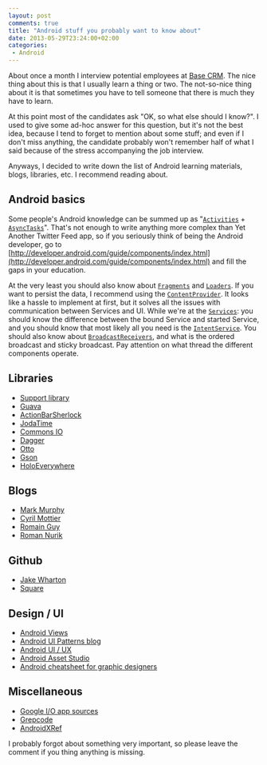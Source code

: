 ```yaml
---
layout: post
comments: true
title: "Android stuff you probably want to know about"
date: 2013-05-29T23:24:00+02:00
categories:
 - Android
---
```


About once a month I interview potential employees at [Base CRM](http://getbase.com/). The nice thing about this is that I usually learn a thing or two. The not-so-nice thing about it is that sometimes you have to tell someone that there is much they have to learn.

At this point most of the candidates ask "OK, so what else should I know?". I used to give some ad-hoc answer for this question, but it's not the best idea, because I tend to forget to mention about some stuff; and even if I don't miss anything, the candidate probably won't remember half of what I said because of the stress accompanying the job interview.

Anyways, I decided to write down the list of Android learning materials, blogs, libraries, etc. I recommend reading about.

## Android basics

Some people's Android knowledge can be summed up as "[`Activities`](http://developer.android.com/reference/android/app/Activity.html) + [`AsyncTasks`](http://developer.android.com/reference/android/os/AsyncTask.html)". That's not enough to write anything more complex than Yet Another Twitter Feed app, so if you seriously think of being the Android developer, go to [http://developer.android.com/guide/components/index.html](http://developer.android.com/guide/components/index.html) and fill the gaps in your education.

At the very least you should also know about [`Fragments`](http://developer.android.com/reference/android/app/Fragment.html) and [`Loaders`](http://developer.android.com/reference/android/content/Loader.html). If you want to persist the data, I recommend using the [`ContentProvider`](http://developer.android.com/reference/android/content/ContentProvider.html). It looks like a hassle to implement at first, but it solves all the issues with communication between Services and UI. While we're at the [`Services`](http://developer.android.com/reference/android/app/Service.html): you should know the difference between the bound Service and started Service, and you should know that most likely all you need is the [`IntentService`](http://developer.android.com/reference/android/app/IntentService.html). You should also know about [`BroadcastReceivers`](http://developer.android.com/reference/android/content/BroadcastReceiver.html), and what is the ordered broadcast and sticky broadcast. Pay attention on what thread the different components operate.

## Libraries
* [Support library](http://developer.android.com/tools/extras/support-library.html)
* [Guava](https://code.google.com/p/guava-libraries/)
* [ActionBarSherlock](http://actionbarsherlock.com/)
* [JodaTime](http://joda-time.sourceforge.net/)
* [Commons IO](http://commons.apache.org/proper/commons-io/)
* [Dagger](http://square.github.io/dagger/)
* [Otto](http://square.github.io/otto/)
* [Gson](https://code.google.com/p/google-gson/)
* [HoloEverywhere](https://github.com/Prototik/HoloEverywhere)

## Blogs
* [Mark Murphy](http://commonsware.com/blog/)
* [Cyril Mottier](http://cyrilmottier.com/)
* [Romain Guy](http://www.curious-creature.org/category/android/)
* [Roman Nurik](http://roman.nurik.net/)

## Github
* [Jake Wharton](https://github.com/JakeWharton)
* [Square](https://github.com/square)

## Design / UI
* [Android Views](http://www.androidviews.net/)
* [Android UI Patterns blog](http://www.androiduipatterns.com/)
* [Android UI / UX](http://androiduiux.com/)
* [Android Asset Studio](http://android-ui-utils.googlecode.com/hg/asset-studio/dist/index.html)
* [Android cheatsheet for graphic designers](http://petrnohejl.github.io/Android-Cheatsheet-For-Graphic-Designers/)

## Miscellaneous
* [Google I/O app sources](https://code.google.com/p/iosched/)
* [Grepcode](http://grepcode.com/project/repository.grepcode.com/java/ext/com.google.android/android/)
* [AndroidXRef](http://androidxref.com/)

I probably forgot about something very important, so please leave the comment if you thing anything is missing.
